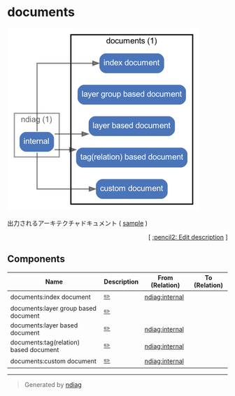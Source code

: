 # documents

![diagram](node-documents.png)

出力されるアーキテクチャドキュメント ( [sample](/sample/output/README.md) )


<p align="right">
  [ <a href="../ndiag.descriptions.ja/_node-documents.md">:pencil2: Edit description</a> ]
<p>

## Components

| Name | Description | From (Relation) | To (Relation) |
| --- | --- | --- | --- |
| documents:index document |  <a href="../ndiag.descriptions.ja/_component-documents_index_document.md">:pencil2:</a> | [ndiag:internal](node-ndiag.md) |  |
| documents:layer group based document |  <a href="../ndiag.descriptions.ja/_component-documents_layer_group_based_document.md">:pencil2:</a> |  |  |
| documents:layer based document |  <a href="../ndiag.descriptions.ja/_component-documents_layer_based_document.md">:pencil2:</a> | [ndiag:internal](node-ndiag.md) |  |
| documents:tag(relation) based document |  <a href="../ndiag.descriptions.ja/_component-documents_tag(relation)_based_document.md">:pencil2:</a> | [ndiag:internal](node-ndiag.md) |  |
| documents:custom document |  <a href="../ndiag.descriptions.ja/_component-documents_custom_document.md">:pencil2:</a> | [ndiag:internal](node-ndiag.md) |  |


---

> Generated by [ndiag](https://github.com/k1LoW/ndiag)
